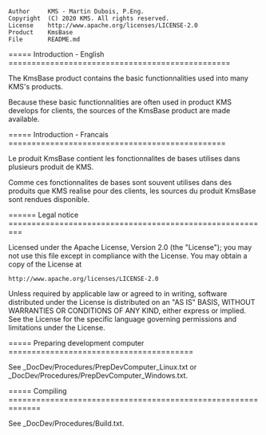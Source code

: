 
    Author     KMS - Martin Dubois, P.Eng.
	Copyright  (C) 2020 KMS. All rights reserved.
	License    http://www.apache.org/licenses/LICENSE-2.0
    Product    KmsBase
    File       README.md

===== Introduction - English ================================================

The KmsBase product contains the basic functionnalities used into many KMS's
products.

Because these basic functionnalities are often used in product KMS develops
for clients, the sources of the KmsBase product are made available.

===== Introduction - Francais ===============================================

Le produit KmsBase contient les fonctionnalites de bases utilises dans
plusieurs produit de KMS.

Comme ces fonctionnalites de bases sont souvent utilises dans des produits
que KMS realise pour des clients, les sources du produit KmsBase sont rendues
disponible.

====== Legal notice =========================================================

Licensed under the Apache License, Version 2.0 (the "License");
you may not use this file except in compliance with the License.
You may obtain a copy of the License at

    http://www.apache.org/licenses/LICENSE-2.0

Unless required by applicable law or agreed to in writing, software
distributed under the License is distributed on an "AS IS" BASIS,
WITHOUT WARRANTIES OR CONDITIONS OF ANY KIND, either express or implied.
See the License for the specific language governing permissions and
limitations under the License.

===== Preparing development computer ========================================

See _DocDev/Procedures/PrepDevComputer_Linux.txt or
_DocDev/Procedures/PrepDevComputer_Windows.txt.

===== Compiling =============================================================

See _DocDev/Procedures/Build.txt.
